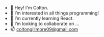- 👋 Hey! I'm Colton.
- 👀 I’m interested in all things programming!
- 🌱 I’m currently learning React.
- 💞️ I’m looking to collaborate on ...
- 📫 coltongillmore09@gmail.com

<!---
cgill91/cgill91 is a ✨ special ✨ repository because its `README.md` (this file) appears on your GitHub profile.
You can click the Preview link to take a look at your changes.
--->
